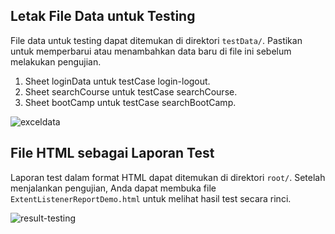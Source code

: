 ## Letak File Data untuk Testing

File data untuk testing dapat ditemukan di direktori `testData/`. Pastikan untuk memperbarui atau menambahkan data baru di 
file ini sebelum melakukan pengujian.

1. Sheet loginData untuk testCase login-logout.
2. Sheet searchCourse untuk testCase searchCourse.
3. Sheet bootCamp untuk testCase searchBootCamp.

![exceldata](https://github.com/RizqiSugiarto/Automation-testing-selenium/assets/117559142/d3554e3a-631c-4c53-ac11-91202875507c)

## File HTML sebagai Laporan Test

Laporan test dalam format HTML dapat ditemukan di direktori `root/`. Setelah menjalankan pengujian, Anda dapat membuka file `ExtentListenerReportDemo.html` untuk melihat hasil test secara rinci.


![result-testing](https://github.com/RizqiSugiarto/Automation-testing-selenium/assets/117559142/df82bb1d-3106-4836-ae6d-fa5445d67164)
